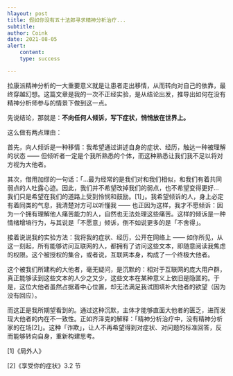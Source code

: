 ```yaml
---
hlayout: post
title: 假如你没有五十法郎寻求精神分析治疗...
subtitle: 
author: Coink
date: 2021-08-05
alert: 
    content: 
    type: success

---
```


拉康派精神分析的一大重要意义就是让患者走出移情，从而转向对自己的依靠，最终穿越幻想。这篇文章是我的一次不正经实验，是从结论出发，推导出如何在没有精神分析师参与的情景下做到这一点。

先说结论，那就是：**不向任何人倾诉，写下症状，悄悄放在世界上。**

这么做有两点理由：

首先，向人倾诉是一种移情：我希望通过讲述自身的症状、经历，触达一种被理解的状态 —— 但倾听者一定是个我所熟悉的个体，而这种熟悉让我们我不足以将对方视为大他者。

其次，借用加缪的一句话：「...最为经常的是我们对和我们相似，和我们有着共同弱点的人吐露心迹。因此，我们并不希望改掉我们的弱点，也不希望变得更好... 我们只是希望在我们的道路上受到怜悯和鼓励。[1]」。我希望倾诉的人，身上必定有着同类的气息，我清楚对方可以听懂我 —— 也正因为这样，我才不愿倾诉：因为一个拥有理解他人痛苦能力的人，自然也无法处理这些痛苦。这样的倾诉是一种情绪增墒行为，与其说是「不愿意」倾诉，倒不如说更多的是「不舍得」。

接着说说我的实验方法：我将我的症状、经历，公开在网络上 —— 如你所见，从这一刻起，所有能够访问互联网的人，都拥有了访问这些文本，即随意阅读我焦虑的权限。这个被授权的集合，或者说，互联网本身，构成了一个终极大他者。

这个被我们所建构的大他者，毫无疑问，是沉默的：相对于互联网的庞大用户群，真正能够读到这些文本的人少之又少，这些文本在某种意义上依旧是隐匿的。于是，这位大他者虽然占据着中心位置，却无法满足我试图填补大他者的欲望（因为没有回应）。

而这正是我所期望看到的。通过这种沉默，主体才能够直面大他者的匮乏，进而发现大他者的内在不一致性。正如齐泽克的解释：「精神分析治疗中，没有精神分析家的在场[2]」。这种「诈欺」，让人不再希望得到对症状、对问题的标准回答，反而能够转向自身，重新构建思考。



[1]《局外人》

[2]《享受你的症状》3.2 节